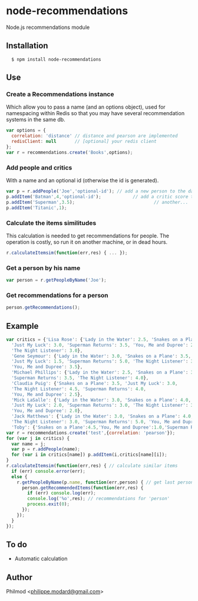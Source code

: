 # node-recommendations

  Node.js recommendations module

## Installation

      $ npm install node-recommendations

## Use

### Create a Recommendations instance
Which allow you to pass a name (and an options object), used for namespacing within Redis so that you may have several recommendation systems in the same db.
```js
var options = {
  correlation: 'distance' // distance and pearson are implemented
  redisClient: null       // [optional] your redis client
};
var r = recommendations.create('Books',options);
```

### Add people and critics
With a name and an optional id (otherwise the id is generated).
```js
var p = r.addPeople('Joe','optional-id'); // add a new person to the data
p.addItem('Batman',4,'optional-id'); 			// add a critic score to Joe
p.addItem('Superman',3.5); 					 			// another...
p.addItem('Titanic',1);
```

### Calculate the items similitudes
This calculation is needed to get recommendations for people.
The operation is costly, so run it on another machine, or in dead hours.
```js
r.calculateItemsim(function(err,res) { ... });
```

### Get a person by his name
```js
var person = r.getPeopleByName('Joe');
```

### Get recommendations for a person
```js
person.getRecommendations();
```

## Example
```js
var critics = {'Lisa Rose': {'Lady in the Water': 2.5, 'Snakes on a Plane': 3.5,
  'Just My Luck': 3.0, 'Superman Returns': 3.5, 'You, Me and Dupree': 2.5,
  'The Night Listener': 3.0},
  'Gene Seymour': {'Lady in the Water': 3.0, 'Snakes on a Plane': 3.5,
  'Just My Luck': 1.5, 'Superman Returns': 5.0, 'The Night Listener': 3.0,
  'You, Me and Dupree': 3.5},
  'Michael Phillips': {'Lady in the Water': 2.5, 'Snakes on a Plane': 3.0,
  'Superman Returns': 3.5, 'The Night Listener': 4.0},
  'Claudia Puig': {'Snakes on a Plane': 3.5, 'Just My Luck': 3.0,
  'The Night Listener': 4.5, 'Superman Returns': 4.0,
  'You, Me and Dupree': 2.5},
  'Mick LaSalle': {'Lady in the Water': 3.0, 'Snakes on a Plane': 4.0,
  'Just My Luck': 2.0, 'Superman Returns': 3.0, 'The Night Listener': 3.0,
  'You, Me and Dupree': 2.0},
  'Jack Matthews': {'Lady in the Water': 3.0, 'Snakes on a Plane': 4.0,
  'The Night Listener': 3.0, 'Superman Returns': 5.0, 'You, Me and Dupree': 3.5},
  'Toby': {'Snakes on a Plane':4.5,'You, Me and Dupree':1.0,'Superman Returns':4.0}};
var r = recommendations.create('test',{correlation: 'pearson'});
for (var j in critics) {
  var name = j;
  var p = r.addPeople(name);
  for (var i in critics[name]) p.addItem(i,critics[name][i]);
}
r.calculateItemsim(function(err,res) { // calculate similar items
  if (err) console.error(err);
  else {
    r.getPeopleByName(p.name, function(err,person) { // get last person
      person.getRecommendedItems(function(err,res) {
        if (err) console.log(err);
        console.log('%o',res); // recommendations for 'person'
        process.exit(0);
      });
    }); 
  }
});

```

## To do
 - Automatic calculation

## Author

Philmod &lt;philippe.modard@gmail.com&gt;